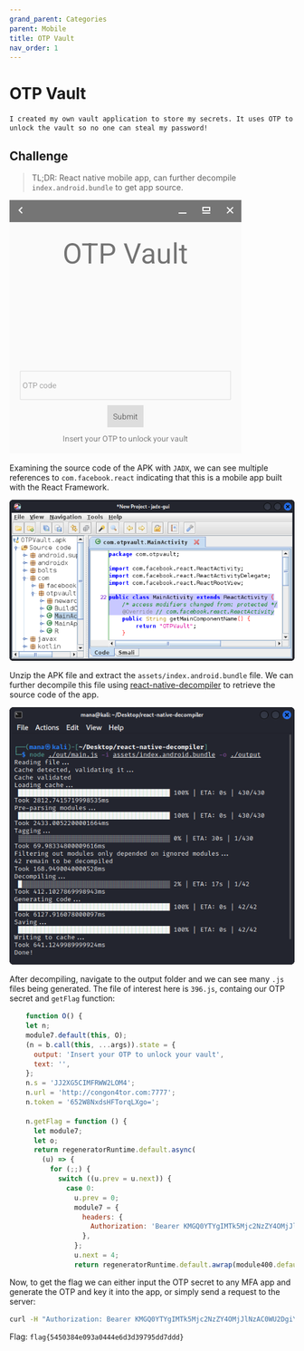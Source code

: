 ```yaml
---
grand_parent: Categories
parent: Mobile
title: OTP Vault
nav_order: 1
---
```


# OTP Vault

```
I created my own vault application to store my secrets. It uses OTP to unlock the vault so no one can steal my password!
```

## Challenge

> TL;DR: React native mobile app, can further decompile `index.android.bundle` to get app source.

<img src="images/otp.png"><br>

Examining the source code of the APK with `JADX`, we can see multiple references to `com.facebook.react` indicating that this is a mobile app built with the React Framework.

<img src="images/otp-1.png"><br>

Unzip the APK file and extract the `assets/index.android.bundle` file. We can further decompile this file using [react-native-decompiler](https://github.com/richardfuca/react-native-decompiler) to retrieve the source code of the app.

<img src="images/otp-2.png"><br>

After decompiling, navigate to the output folder and we can see many `.js` files being generated. The file of interest here is `396.js`, containg our OTP secret and `getFlag` function:

```js
    function O() {
    let n;
    module7.default(this, O);
    (n = b.call(this, ...args)).state = {
      output: 'Insert your OTP to unlock your vault',
      text: '',
    };
    n.s = 'JJ2XG5CIMFRWW2LOM4';
    n.url = 'http://congon4tor.com:7777';
    n.token = '652W8NxdsHFTorqLXgo=';

    n.getFlag = function () {
      let module7;
      let o;
      return regeneratorRuntime.default.async(
        (u) => {
          for (;;) {
            switch ((u.prev = u.next)) {
              case 0:
                u.prev = 0;
                module7 = {
                  headers: {
                    Authorization: 'Bearer KMGQ0YTYgIMTk5Mjc2NzZY4OMjJlNzAC0WU2DgiYzE41ZDwN',
                  },
                };
                u.next = 4;
                return regeneratorRuntime.default.awrap(module400.default.get(`${n.url}/flag`, module7));
```

Now, to get the flag we can either input the OTP secret to any MFA app and generate the OTP and key it into the app, or simply send a request to the server:

```bash
curl -H "Authorization: Bearer KMGQ0YTYgIMTk5Mjc2NzZY4OMjJlNzAC0WU2DgiYzE41ZDwN" http://congon4tor.com:7777/flag
```

Flag: `flag{5450384e093a0444e6d3d39795dd7ddd}`
